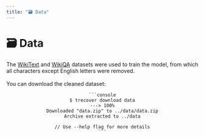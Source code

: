```yaml
---
title: "🗃️ Data"
---
```


# 🗃️ Data

<p align="justify">
    The <a href="https://huggingface.co/datasets/wikitext">WikiText</a> and 
    <a href="https://huggingface.co/datasets/wiki_qa">WikiQA</a> datasets were used to train the model, from which all
    characters except English letters were removed.<br><br>
    You can download the cleaned dataset:
</p>

<div class="termy" align="center">

    ```console
    $ trecover download data
    ---> 100%
    Downloaded "data.zip" to ../data/data.zip
    Archive extracted to ../data

    // Use --help flag for more details
    ```

</div>

